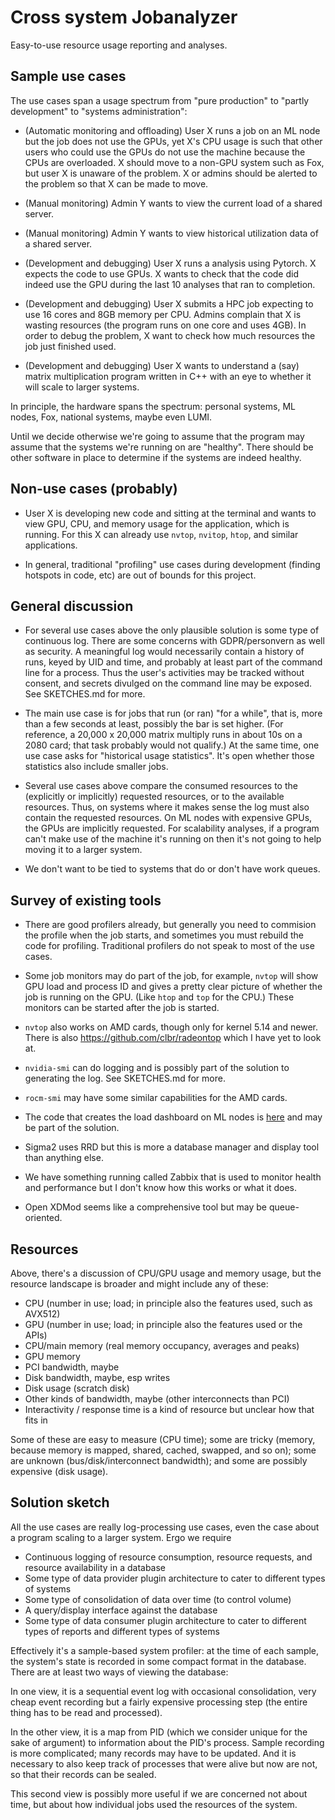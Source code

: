 # Cross system Jobanalyzer

Easy-to-use resource usage reporting and analyses.

## Sample use cases

The use cases span a usage spectrum from "pure production" to "partly
development" to "systems administration":

* (Automatic monitoring and offloading) User X runs a job on an ML
  node but the job does not use the GPUs, yet X's CPU usage is such
  that other users who could use the GPUs do not use the machine
  because the CPUs are overloaded.  X should move to a non-GPU system
  such as Fox, but user X is unaware of the problem.  X or admins
  should be alerted to the problem so that X can be made to move.

* (Manual monitoring) Admin Y wants to view the current load of a
  shared server.

* (Manual monitoring) Admin Y wants to view historical utilization
  data of a shared server.

* (Development and debugging) User X runs a analysis using Pytorch. X
  expects the code to use GPUs. X wants to check that the code did
  indeed use the GPU during the last 10 analyses that ran to
  completion.

* (Development and debugging) User X submits a HPC job expecting to
  use 16 cores and 8GB memory per CPU. Admins complain that X is
  wasting resources (the program runs on one core and uses 4GB). In
  order to debug the problem, X want to check how much resources the
  job just finished used.

* (Development and debugging) User X wants to understand a (say)
  matrix multiplication program written in C++ with an eye to whether
  it will scale to larger systems.

In principle, the hardware spans the spectrum: personal systems, ML
nodes, Fox, national systems, maybe even LUMI.

Until we decide otherwise we're going to assume that the program may
assume that the systems we're running on are "healthy".  There should
be other software in place to determine if the systems are indeed
healthy.

## Non-use cases (probably)

* User X is developing new code and sitting at the terminal and wants
  to view GPU, CPU, and memory usage for the application, which is
  running.  For this X can already use `nvtop`, `nvitop`, `htop`, and
  similar applications.

* In general, traditional "profiling" use cases during development
  (finding hotspots in code, etc) are out of bounds for this project.

## General discussion

* For several use cases above the only plausible solution is some type
  of continuous log.  There are some concerns with GDPR/personvern as
  well as security.  A meaningful log would necessarily contain a
  history of runs, keyed by UID and time, and probably at least part
  of the command line for a process.  Thus the user's activities may
  be tracked without consent, and secrets divulged on the command line
  may be exposed.  See SKETCHES.md for more.

* The main use case is for jobs that run (or ran) "for a while", that
  is, more than a few seconds at least, possibly the bar is set
  higher.  (For reference, a 20,000 x 20,000 matrix multiply runs in
  about 10s on a 2080 card; that task probably would not qualify.)  At
  the same time, one use case asks for "historical usage statistics".
  It's open whether those statistics also include smaller jobs.

* Several use cases above compare the consumed resources to the
  (explicitly or implicitly) requested resources, or to the available
  resources.  Thus, on systems where it makes sense the log must also
  contain the requested resources.  On ML nodes with expensive GPUs,
  the GPUs are implicitly requested.  For scalability analyses, if a
  program can't make use of the machine it's running on then it's not
  going to help moving it to a larger system.

* We don't want to be tied to systems that do or don't have work
  queues.

## Survey of existing tools

* There are good profilers already, but generally you need to
  commision the profile when the job starts, and sometimes you must
  rebuild the code for profiling.  Traditional profilers do not speak
  to most of the use cases.

* Some job monitors may do part of the job, for example, `nvtop` will
  show GPU load and process ID and gives a pretty clear picture of
  whether the job is running on the GPU.  (Like `htop` and `top` for
  the CPU.)  These monitors can be started after the job is started.

* `nvtop` also works on AMD cards, though only for kernel 5.14 and
  newer.  There is also https://github.com/clbr/radeontop which I have
  yet to look at.

* `nvidia-smi` can do logging and is possibly part of the solution to
  generating the log.  See SKETCHES.md for more.

* `rocm-smi` may have some similar capabilities for the AMD cards.

* The code that creates the load dashboard on ML nodes is
  [here](https://github.uio.no/ML/dashboard) and may be part of the
  solution.

* Sigma2 uses RRD but this is more a database manager and display tool
  than anything else.

* We have something running called Zabbix that is used to monitor
  health and performance but I don't know how this works or what it
  does.

* Open XDMod seems like a comprehensive tool but may be
  queue-oriented.

## Resources

Above, there's a discussion of CPU/GPU usage and memory usage, but the resource
landscape is broader and might include any of these:

* CPU (number in use; load; in principle also the features used, such as AVX512)
* GPU (number in use; load; in principle also the features used or the APIs)
* CPU/main memory (real memory occupancy, averages and peaks)
* GPU memory
* PCI bandwidth, maybe
* Disk bandwidth, maybe, esp writes
* Disk usage (scratch disk)
* Other kinds of bandwidth, maybe (other interconnects than PCI)
* Interactivity / response time is a kind of resource but unclear how that fits in

Some of these are easy to measure (CPU time); some are tricky (memory,
because memory is mapped, shared, cached, swapped, and so on); some
are unknown (bus/disk/interconnect bandwidth); and some are possibly
expensive (disk usage).

## Solution sketch

All the use cases are really log-processing use cases, even the case
about a program scaling to a larger system.  Ergo we require

* Continuous logging of resource consumption, resource requests, and resource availability in a database
* Some type of data provider plugin architecture to cater to different types of systems
* Some type of consolidation of data over time (to control volume)
* A query/display interface against the database
* Some type of data consumer plugin architecture to cater to different types of reports and different types of systems

Effectively it's a sample-based system profiler: at the time of each
sample, the system's state is recorded in some compact format in the
database.  There are at least two ways of viewing the database:

In one view, it is a sequential event log with occasional
consolidation, very cheap event recording but a fairly expensive
processing step (the entire thing has to be read and processed).

In the other view, it is a map from PID (which we consider unique for
the sake of argument) to information about the PID's process.  Sample
recording is more complicated; many records may have to be updated.
And it is necessary to also keep track of processes that were alive
but now are not, so that their records can be sealed.

This second view is possibly more useful if we are concerned not about
time, but about how individual jobs used the resources of the system.
